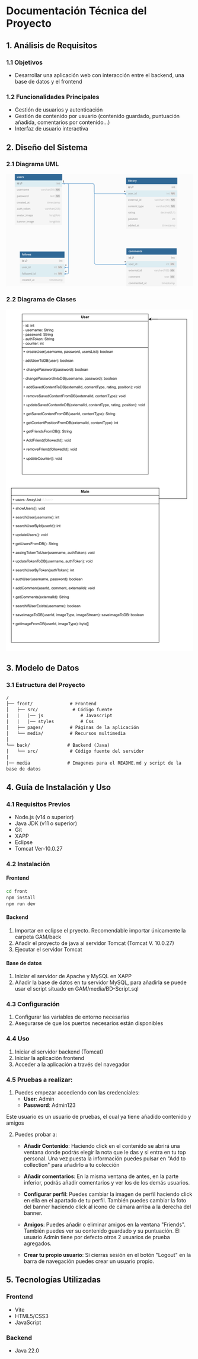 # Documentación Técnica del Proyecto

## 1. Análisis de Requisitos

### 1.1 Objetivos
- Desarrollar una aplicación web con interacción entre el backend, una base de datos y el frontend

### 1.2 Funcionalidades Principales
- Gestión de usuarios y autenticación
- Gestión de contenido por usuario (contenido guardado, puntuación añadida, comentarios por contenido...)
- Interfaz de usuario interactiva

## 2. Diseño del Sistema

### 2.1 Diagrama UML
![Diagrama UML](./media/DiagramaUML.png)


### 2.2 Diagrama de Clases
![Diagrama UML](./media/DiagramaClases.png)

## 3. Modelo de Datos

### 3.1 Estructura del Proyecto
```
/
├── front/              # Frontend
│   ├── src/             # Código fuente
|   |   |── js              # Javascript
|   |   |── styles          # Css
│   ├── pages/          # Páginas de la aplicación
│   └── media/          # Recursos multimedia
│
└── back/              # Backend (Java)
|   └── src/            # Código fuente del servidor
|
|── media              # Imagenes para el README.md y script de la base de datos
```

## 4. Guía de Instalación y Uso

### 4.1 Requisitos Previos
- Node.js (v14 o superior)
- Java JDK (v11 o superior)
- Git
- XAPP
- Eclipse
- Tomcat Ver-10.0.27

### 4.2 Instalación

#### Frontend
```bash
cd front
npm install
npm run dev
```

#### Backend
1. Importar en eclipse el pryecto. Recomendable importar únicamente la carpeta GAM/back
2. Añadir el proyecto de java al servidor Tomcat (Tomcat V. 10.0.27)
3. Ejecutar el servidor Tomcat

#### Base de datos
1. Iniciar el servidor de Apache y MySQL en XAPP
2. Añadir la base de datos en tu servidor MySQL, para añadirla se puede usar el script situado en GAM/media/BD-Script.sql

### 4.3 Configuración
1. Configurar las variables de entorno necesarias
2. Asegurarse de que los puertos necesarios están disponibles

### 4.4 Uso
1. Iniciar el servidor backend (Tomcat)
2. Iniciar la aplicación frontend
3. Acceder a la aplicación a través del navegador

### 4.5 Pruebas a realizar:
1. Puedes empezar accediendo con las credenciales:
    - **User**: Admin
    - **Password**: Admin123

Este usuario es un usuario de pruebas, el cual ya tiene añadido contenido y amigos

2. Puedes probar a:
    - **Añadir Contenido**: Haciendo click en el contenido se abrirá una ventana donde podrás elegir la nota que le das y si entra en tu top personal. Una vez puesta la información puedes pulsar en "Add to collection" para añadirlo a tu colección

    - **Añadir comentarios**: En la misma ventana de antes, en la parte inferior, podrás añadir comentarios y ver los de los demás usuarios.

    - **Configurar perfil**: Puedes cambiar la imagen de perfil haciendo click en ella en el apartado de tu perfil. También puedes cambiar la foto del banner haciendo click al icono de cámara arriba a la derecha del banner.

    - **Amigos**: Puedes añadir o eliminar amigos en la ventana "Friends". También puedes ver su contenido guardado y su puntuación. El usuario Admin tiene por defecto otros 2 usuarios de prueba agregados.
    
    - **Crear tu propio usuario**: Si cierras sesión en el botón "Logout" en la barra de navegación puedes crear un usuario propio.

## 5. Tecnologías Utilizadas

### Frontend
- Vite
- HTML5/CSS3
- JavaScript

### Backend
- Java 22.0